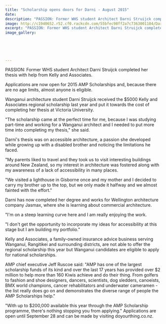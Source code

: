 ```yaml
---
title: "Scholarship opens doors for Darni - August 2015"
date: 
description: "PASSION: Former WHS student Architect Darni Struijck completed her thesis with help from Kelly and Associates, Wanganui Chronicle article on 3/8/15..."
image: http://c1940652.r52.cf0.rackcdn.com/55bfec98ff2a7c7363001104/Darni-Struijck-Architect-3.8.gif
excerpt: "PASSION: Former WHS student Architect Darni Struijck completed her thesis with help from Kelly and Associates."
image_gallery:
    
    
    
    
    
---
```


<p>PASSION: Former WHS student Architect Darni Struijck completed her thesis with help from Kelly and Associates.</p>
<p>Applications are now open for 2015 AMP Scholarships and, because there are no age limits, almost anyone is eligible.</p>
<p>Wanganui architecture student Darni Struijck received the $5000 Kelly and Associates regional scholarship last year and put it towards the cost of completing her thesis at Victoria University.</p>
<p>"The scholarship came at the perfect time for me, because I was studying part-time and working for a Wanganui architect and I needed to put more time into completing my thesis," she said.</p>
<p>Darni's thesis was on accessible architecture, a passion she developed while growing up with a disabled brother and noticing the limitations he faced.</p>
<p>"My parents liked to travel and they took us to visit interesting buildings around New Zealand, so my interest in architecture was fostered along with my awareness of a lack of accessibility in many places.</p>
<p>"We visited a lighthouse in Gisborne once and my mother and I decided to carry my brother up to the top, but we only made it halfway and we almost fainted with the effort."</p>
<p>Darni has now completed her degree and works for Wellington architecture company Jasmax, where she is learning about commercial architecture.</p>
<p>"I'm on a steep learning curve here and I am really enjoying the work.</p>
<p>"I don't get the opportunity to incorporate my ideas for accessibility at this stage but I am building my portfolio."</p>
<p>Kelly and Associates, a family-owned insurance advice business serving Wanganui, Rangitikei and surrounding districts, are not able to offer the regional scholarship this year but Wanganui candidates are eligible to apply for national scholarships.</p>
<p>AMP chief executive Jeff Ruscoe said: "AMP has one of the largest scholarship funds of its kind and over the last 17 years has provided over $2 million to help more than 160 Kiwis achieve and do their thing. From golfers to fashion and shoe designers, dancers, scientists, dog sledders, canoeists, BMX world champions, cancer rehabilitators and underwater cameramen - the list really does go on and demonstrates the diverse range of people the AMP Scholarships help."</p>
<p>"With up to $200,000 available this year through the AMP Scholarship programme, there's nothing stopping you from applying." Applications are open until September 28 and can be made by visiting doyourthing.co.nz.</p>

